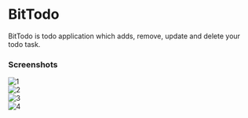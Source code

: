 # BitTodo
BitTodo is todo application which adds, remove, update and delete your todo task.


### Screenshots

![1](https://user-images.githubusercontent.com/54478287/210747695-c0fabb78-0a44-4996-9a8f-c7126b394a19.png) <br/>
![2](https://user-images.githubusercontent.com/54478287/210747700-43110619-fed4-4846-81eb-9066363bdbc6.png)<br/>
![3](https://user-images.githubusercontent.com/54478287/210747680-6d4fb748-4cdb-4ae4-aaaa-ec6a0f643179.png)<br/>
![4](https://user-images.githubusercontent.com/54478287/210747686-5a42ff4d-9c33-49de-b1ff-ac387a2a8f1c.png)<br/>
